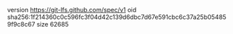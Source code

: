 version https://git-lfs.github.com/spec/v1
oid sha256:1f214360c0c596fc3f04d42c139d6dbc7d67e591cbc6c37a25b054859f9c8c67
size 62685
